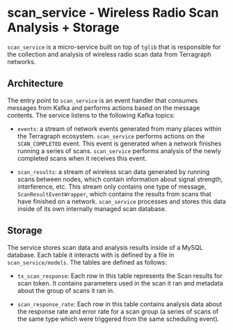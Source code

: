 # scan_service - Wireless Radio Scan Analysis + Storage
`scan_service` is a micro-service built on top of `tglib` that is responsible
for the collection and analysis of wireless radio scan data from Terragraph
networks.

## Architecture
The entry point to `scan_service` is an event handler that consumes messages
from Kafka and performs actions based on the message contents. The service
listens to the following Kafka topics:

- `events`: a stream of network events generated from many places within the
Terragraph ecosystem. `scan_service` performs actions on the `SCAN_COMPLETED`
event. This event is generated when a network finishes running a series of 
scans. `scan_service` performs analysis of the newly completed scans when it 
receives this event.

- `scan_results`: a stream of wireless scan data generated by running scans
between nodes, which contain information about signal strength, interference,
etc. This stream only contains one type of message, `ScanResultEventWrapper`,
which contains the results from scans that have finished on a network.
`scan_service` processes and stores this data inside of its own internally
managed scan database.

## Storage
The service stores scan data and analysis results inside of a MySQL database.
Each table it interacts with is defined by a file in `scan_service/models`.
The tables are defined as follows:

- `tx_scan_response`: Each row in this table represents the Scan results for 
scan token. It contains parameters used in the scan it ran and metadata about 
the group of scans it ran in.

- `scan_response_rate`: Each row in this table contains analysis data about
the response rate and error rate for a scan group (a series of scans of the
same type which were triggered from the same scheduling event).
